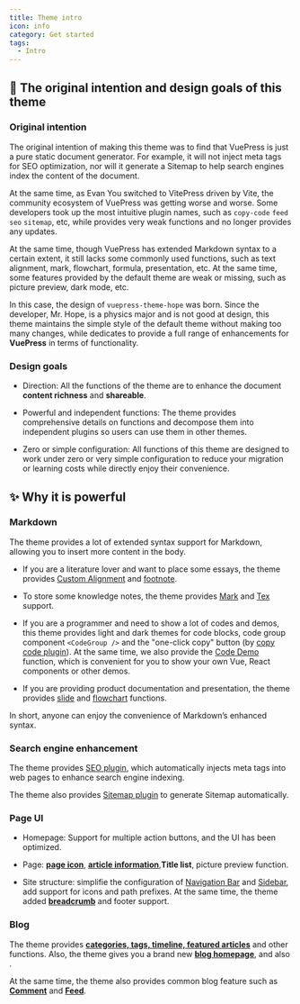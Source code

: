 ```yaml
---
title: Theme intro
icon: info
category: Get started
tags:
  - Intro
---
```


## 🎈 The original intention and design goals of this theme

### Original intention

The original intention of making this theme was to find that VuePress is just a pure static document generator. For example, it will not inject meta tags for SEO optimization, nor will it generate a Sitemap to help search engines index the content of the document.

At the same time, as Evan You switched to VitePress driven by Vite, the community ecosystem of VuePress was getting worse and worse. Some developers took up the most intuitive plugin names, such as `copy-code` `feed` `seo` `sitemap`, etc, while provides very weak functions and no longer provides any updates.

At the same time, though VuePress has extended Markdown syntax to a certain extent, it still lacks some commonly used functions, such as text alignment, mark, flowchart, formula, presentation, etc. At the same time, some features provided by the default theme are weak or missing, such as picture preview, dark mode, etc.

In this case, the design of `vuepress-theme-hope` was born. Since the developer, Mr. Hope, is a physics major and is not good at design, this theme maintains the simple style of the default theme without making too many changes, while dedicates to provide a full range of enhancements for **VuePress** in terms of functionality.

### Design goals

- Direction: All the functions of the theme are to enhance the document **content richness** and **shareable**.

- Powerful and independent functions: The theme provides comprehensive details on functions and decompose them into independent plugins so users can use them in other themes.

- Zero or simple configuration: All functions of this theme are designed to work under zero or very simple configuration to reduce your migration or learning costs while directly enjoy their convenience.

## ✨ Why it is powerful

### Markdown

The theme provides a lot of extended syntax support for Markdown, allowing you to insert more content in the body.

- If you are a literature lover and want to place some essays, the theme provides [Custom Alignment](../markdown/align.md) and [footnote](../markdown/footnote.md).

- To store some knowledge notes, the theme provides [Mark](../markdown/mark.md) and [Tex](../markdown/tex.md) support.

- If you are a programmer and need to show a lot of codes and demos, this theme provides light and dark themes for code blocks, code group component `<CodeGroup />` and the "one-click copy" button (by [copy code plugin](https://vuepress-theme-hope.github.io/copy-code/)). At the same time, we also provide the [Code Demo](../markdown/demo.md) function, which is convenient for you to show your own Vue, React components or other demos.

- If you are providing product documentation and presentation, the theme provides [slide](../markdown/presentation.md) and [flowchart](../markdown/flowchart.md) functions.

In short, anyone can enjoy the convenience of Markdown’s enhanced syntax.

### Search engine enhancement

The theme provides [SEO plugin](https://vuepress-theme-hope.github.io/seo/zh/), which automatically injects meta tags into web pages to enhance search engine indexing.

The theme also provides [Sitemap plugin](https://vuepress-theme-hope.github.io/sitemap/zh/) to generate Sitemap automatically.

### Page UI

- Homepage: Support for multiple action buttons, and the UI has been optimized.

- Page: [**page icon**](../interface/icon.md), [**article information**](../feature/page-info.md),**Title list**, picture preview function.

- Site structure: simplifie the configuration of [Navigation Bar](../layout/navbar.md) and [Sidebar](../layout/sidebar.md), add support for icons and path prefixes. At the same time, the theme added [**breadcrumb**](../layout/page.md#breadcrumb) and footer support.

### Blog

The theme provides [**categories, tags, timeline, featured articles**](../blog/blog.md) and other functions. Also, the theme gives you a brand new [**blog homepage**](../blog/home.md), and also .

At the same time, the theme also provides common blog feature such as [**Comment**](../feature/comment.md) and [**Feed**](../feature/feed.md).
